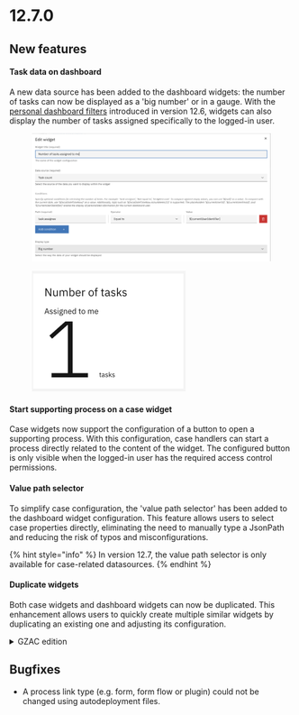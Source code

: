 # 12.7.0

## New features

#### Task data on dashboard

&#x20;A new data source has been added to the dashboard widgets: the number of tasks can now be displayed as a 'big number' or in a gauge. With the [personal dashboard filters](https://docs.valtimo.nl/release-notes/12.x.x/12.6.0#personal-dashboards) introduced in version 12.6, widgets can also display the number of tasks assigned specifically to the logged-in user.&#x20;

<figure><img src="../../.gitbook/assets/Screenshot 2025-01-22 at 07.53.03.png" alt=""><figcaption></figcaption></figure>

<div align="left"><figure><img src="../../.gitbook/assets/Screenshot 2025-01-22 at 07.53.21.png" alt="" width="273"><figcaption></figcaption></figure></div>

#### Start supporting process on a case widget

Case widgets now support the configuration of a button to open a supporting process. With this configuration, case handlers can start a process directly related to the content of the widget. The configured button is only visible when the logged-in user has the required access control permissions.

#### Value path selector

To simplify case configuration, the 'value path selector' has been added to the dashboard widget configuration. This feature allows users to select case properties directly, eliminating the need to manually type a JsonPath and reducing the risk of typos and misconfigurations.

{% hint style="info" %}
In version 12.7, the value path selector is only available for case-related datasources.
{% endhint %}

#### Duplicate widgets

Both case widgets and dashboard widgets can now be duplicated. This enhancement allows users to quickly create multiple similar widgets by duplicating an existing one and adjusting its configuration.

<details>

<summary>GZAC edition</summary>

#### Value path selector in Verzoek, Portaaltaak and SmartDocuments

To make plugin configuration easier, the value path selector has been added to the following plugins:

* Verzoek
* Portaaltaak
* SmartDocuments

#### Verzoek mapping now accepts "object" prefix

Using the `object` prefix, properties from the root of the Verzoek object can now be configured in the Verzoek type mapping. Example: `object:type` resolves to the objecttype URL.

</details>

## Bugfixes

* A process link type (e.g. form, form flow or plugin) could not be changed using autodeployment files.&#x20;













